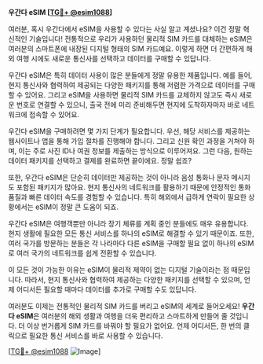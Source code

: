 **우간다 eSIM [[TG💪+ @esim1088](https://t.me/s/esim1088)]**

여러분, 혹시 우간다에서 eSIM을 사용할 수 있다는 사실 알고 계셨나요? 이건 정말 혁신적인 기술입니다! 전통적으로 우리가 사용하던 물리적 SIM 카드를 대체하는 eSIM은 여러분의 스마트폰에 내장된 디지털 형태의 SIM 카드예요. 이렇게 하면 더 간편하게 해외 여행 시에도 새로운 통신사를 선택하고 데이터를 구매할 수 있답니다.

우간다 eSIM은 특히 데이터 사용이 많은 분들에게 정말 유용한 제품입니다. 예를 들어, 현지 통신사와 협력하여 제공되는 다양한 패키지를 통해 저렴한 가격으로 데이터를 구매할 수 있어요. 그리고 eSIM을 사용하면 물리적 SIM 카드를 교체하지 않고도 즉시 새로운 번호로 연결할 수 있으니, 출국 전에 미리 준비해두면 현지에 도착하자마자 바로 네트워크에 접속할 수 있어요.

우간다 eSIM을 구매하려면 몇 가지 단계가 필요합니다. 우선, 해당 서비스를 제공하는 웹사이트나 앱을 통해 가입 절차를 진행해야 합니다. 그리고 신원 확인 과정을 거쳐야 하며, 이는 주로 사진 ID나 여권 정보를 제출하는 방식으로 이루어져요. 그런 다음, 원하는 데이터 패키지를 선택하고 결제를 완료하면 끝이에요. 정말 쉽죠?

또한, 우간다 eSIM은 단순히 데이터만 제공하는 것이 아니라 음성 통화나 문자 메시지도 포함된 패키지가 많아요. 현지 통신사의 네트워크를 활용하기 때문에 안정적인 통화 품질과 빠른 데이터 속도를 경험할 수 있습니다. 특히 해외에서 급하게 연락이 필요한 상황에서는 eSIM이 정말 큰 도움이 되죠.

우간다 eSIM은 여행객뿐만 아니라 장기 체류를 계획 중인 분들에도 매우 유용합니다. 현지 생활에 필요한 모든 통신 서비스를 하나의 eSIM로 해결할 수 있기 때문이죠. 또한, 여러 국가를 방문하는 분들은 각 나라마다 다른 eSIM을 구매할 필요 없이 하나의 eSIM로 여러 국가의 네트워크를 쉽게 전환할 수 있습니다.

이 모든 것이 가능한 이유는 eSIM이 물리적 제약이 없는 디지털 기술이라는 점 때문입니다. 따라서, 현지 통신사와 협력하여 제공하는 다양한 패키지를 선택할 수 있으며, 언제 어디서든 필요할 때마다 데이터를 추가로 구매할 수도 있답니다.

여러분도 이제는 전통적인 물리적 SIM 카드를 버리고 eSIM의 세계로 들어오세요! **우간다 eSIM**은 여러분의 해외 생활과 여행을 더욱 편리하고 스마트하게 만들어 줄 것입니다. 더 이상 번거롭게 SIM 카드를 바꿔야 할 필요가 없어요. 언제 어디서든, 한 번의 클릭으로 필요한 통신 서비스를 바로 사용할 수 있습니다.

[[TG💪+ @esim1088](https://t.me/s/esim1088) ![Image](https://i.postimg.cc/Y0z9fWf4/image.png)]